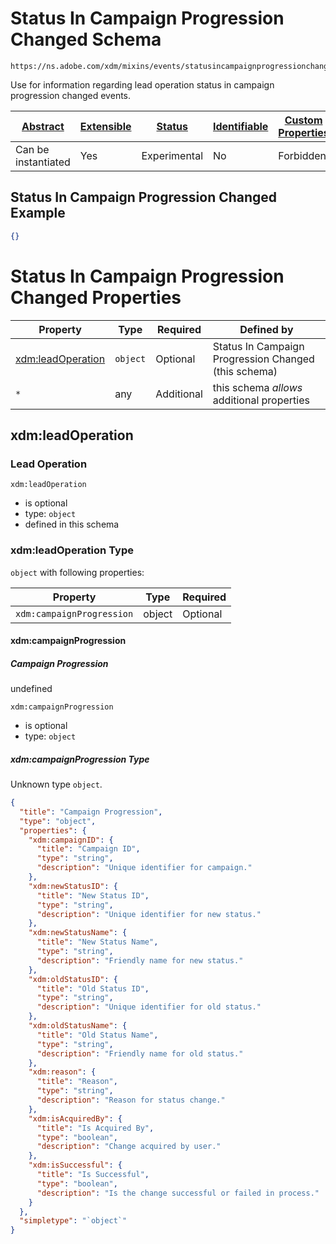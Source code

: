 
# Status In Campaign Progression Changed Schema

```
https://ns.adobe.com/xdm/mixins/events/statusincampaignprogressionchanged
```

Use for information regarding lead operation status in campaign progression changed events.

| [Abstract](../../../../abstract.md) | [Extensible](../../../../extensions.md) | [Status](../../../../status.md) | [Identifiable](../../../../id.md) | [Custom Properties](../../../../extensions.md) | [Additional Properties](../../../../extensions.md) | Defined In |
|-------------------------------------|-----------------------------------------|---------------------------------|-----------------------------------|------------------------------------------------|----------------------------------------------------|------------|
| Can be instantiated | Yes | Experimental | No | Forbidden | Permitted | [mixins/experience-event/events/statusincampaignprogressionchanged.schema.json](mixins/experience-event/events/statusincampaignprogressionchanged.schema.json) |

## Status In Campaign Progression Changed Example
```json
{}
```

# Status In Campaign Progression Changed Properties

| Property | Type | Required | Defined by |
|----------|------|----------|------------|
| [xdm:leadOperation](#xdmleadoperation) | `object` | Optional | Status In Campaign Progression Changed (this schema) |
| `*` | any | Additional | this schema *allows* additional properties |

## xdm:leadOperation
### Lead Operation

`xdm:leadOperation`
* is optional
* type: `object`
* defined in this schema

### xdm:leadOperation Type


`object` with following properties:


| Property | Type | Required |
|----------|------|----------|
| `xdm:campaignProgression`| object | Optional |



#### xdm:campaignProgression
##### Campaign Progression

undefined

`xdm:campaignProgression`
* is optional
* type: `object`

##### xdm:campaignProgression Type

Unknown type `object`.

```json
{
  "title": "Campaign Progression",
  "type": "object",
  "properties": {
    "xdm:campaignID": {
      "title": "Campaign ID",
      "type": "string",
      "description": "Unique identifier for campaign."
    },
    "xdm:newStatusID": {
      "title": "New Status ID",
      "type": "string",
      "description": "Unique identifier for new status."
    },
    "xdm:newStatusName": {
      "title": "New Status Name",
      "type": "string",
      "description": "Friendly name for new status."
    },
    "xdm:oldStatusID": {
      "title": "Old Status ID",
      "type": "string",
      "description": "Unique identifier for old status."
    },
    "xdm:oldStatusName": {
      "title": "Old Status Name",
      "type": "string",
      "description": "Friendly name for old status."
    },
    "xdm:reason": {
      "title": "Reason",
      "type": "string",
      "description": "Reason for status change."
    },
    "xdm:isAcquiredBy": {
      "title": "Is Acquired By",
      "type": "boolean",
      "description": "Change acquired by user."
    },
    "xdm:isSuccessful": {
      "title": "Is Successful",
      "type": "boolean",
      "description": "Is the change successful or failed in process."
    }
  },
  "simpletype": "`object`"
}
```









